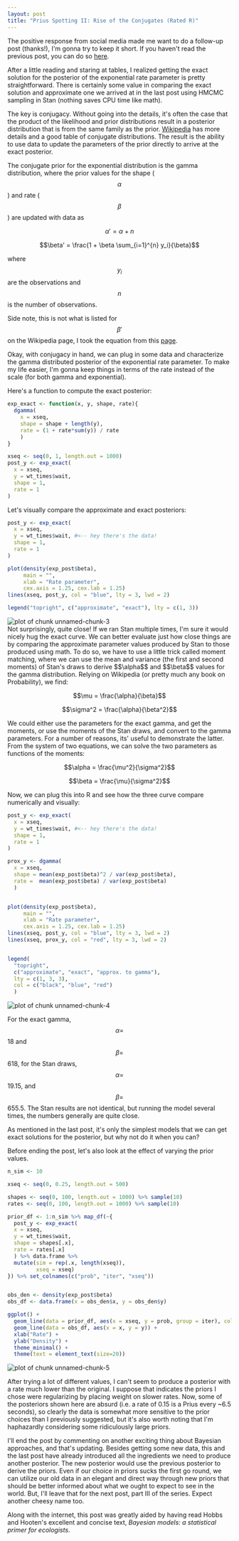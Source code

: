 ```yaml
---
layout: post
title: "Prius Spotting II: Rise of the Conjugates (Rated R)"
---
```





The positive response from social media made me want to do a follow-up post (thanks!), I'm gonna try to keep it short. If you haven't read the previous post, you can do so [here](https://silastittes.github.io/Prius/).

After a little reading and staring at tables, I realized getting the exact solution for the posterior of the exponential rate parameter is pretty straightforward. There is certainly some value in comparing the exact solution and approximate one we arrived at in the last post using HMCMC sampling in Stan (nothing saves CPU time like math).

The key is conjugacy. Without going into the details, it's often the case that the product of the likelihood and prior distributions result in a posterior distribution that is from the same family as the prior. [Wikipedia](https://en.wikipedia.org/wiki/Conjugate_prior) has more details and a good table of conjugate distributions. The result is the ability to use data to update the parameters of the prior directly to arrive at the exact posterior.

The conjugate prior for the exponential distribution is the gamma distribution, where the prior values for the shape ($$\alpha$$) and rate ($$\beta$$) are updated with data as

$$\alpha' = \alpha + n$$


$$\beta' = \frac{1 + \beta \sum_{i=1}^{n} y_i}{\beta}$$

where $$y_i$$ are the observations and $$n$$ is the number of observations.

Side note, this is not what is listed for $$\beta'$$ on the Wikipedia page, I took the equation from this [page](https://www.johndcook.com/CompendiumOfConjugatePriors.pdf).

Okay, with conjugacy in hand, we can plug in some data and characterize the gamma distributed posterior of the exponential rate parameter. To make my life easier, I'm gonna keep things in terms of the rate instead of the scale (for both gamma and exponential).

Here's a function to compute the exact posterior:

```r
exp_exact <- function(x, y, shape, rate){
  dgamma(
    x = xseq,
    shape = shape + length(y),
    rate = (1 + rate*sum(y)) / rate
    )
}

xseq <- seq(0, 1, length.out = 1000)
post_y <- exp_exact(
  x = xseq, 
  y = wt_times$wait, 
  shape = 1,
  rate = 1
)
```


Let's visually compare the approximate and exact posteriors:

```r
post_y <- exp_exact(
  x = xseq, 
  y = wt_times$wait, #<-- hey there's the data!
  shape = 1,
  rate = 1
)

plot(density(exp_post$beta),
     main = "", 
     xlab = "Rate parameter", 
     cex.axis = 1.25, cex.lab = 1.25)
lines(xseq, post_y, col = "blue", lty = 3, lwd = 2)

legend("topright", c("approximate", "exact"), lty = c(1, 3))
```

<img src="/figure/source/2017-09-03-Prius2/unnamed-chunk-3-1.png" title="plot of chunk unnamed-chunk-3" alt="plot of chunk unnamed-chunk-3" style="display: block; margin: auto;" />
Not surprisingly, quite close! If we ran Stan multiple times, I'm sure it would nicely hug the exact curve. We can better evaluate just how close things are by comparing the approximate parameter values produced by Stan to those produced using math. To do so, we have to use a little trick called moment matching, where we can use the mean and variance (the first and second moments) of Stan's draws to derive $$\alpha$$ and $$\beta$$ values for the gamma distribution. Relying on Wikipedia (or pretty much any book on Probability), we find:



$$\mu = \frac{\alpha}{\beta}$$



$$\sigma^2 = \frac{\alpha}{\beta^2}$$




We could either use the parameters for the exact gamma, and get the moments, or use the moments of the Stan draws, and convert to the gamma parameters. For a number of reasons, its' useful to demonstrate the latter. From the system of two equations, we can solve the two parameters as functions of the moments:


$$\alpha = \frac{\mu^2}{\sigma^2}$$


$$\beta = \frac{\mu}{\sigma^2}$$



Now, we can plug this into R and see how the three curve compare numerically and visually:

```r
post_y <- exp_exact(
  x = xseq, 
  y = wt_times$wait, #<-- hey there's the data!
  shape = 1,
  rate = 1
)

prox_y <- dgamma(
  x = xseq, 
  shape = mean(exp_post$beta)^2 / var(exp_post$beta),
  rate =  mean(exp_post$beta) / var(exp_post$beta)
  )


plot(density(exp_post$beta),
     main = "", 
     xlab = "Rate parameter",
     cex.axis = 1.25, cex.lab = 1.25)
lines(xseq, post_y, col = "blue", lty = 3, lwd = 2)
lines(xseq, prox_y, col = "red", lty = 3, lwd = 2)


legend(
  "topright", 
  c("approximate", "exact", "approx. to gamma"), 
  lty = c(1, 3, 3), 
  col = c("black", "blue", "red")
  )
```

<img src="/figure/source/2017-09-03-Prius2/unnamed-chunk-4-1.png" title="plot of chunk unnamed-chunk-4" alt="plot of chunk unnamed-chunk-4" style="display: block; margin: auto;" />

For the exact gamma, $$\alpha = $$ 18 and $$\beta = $$ 618, for the Stan draws, $$\alpha = $$ 19.15, and $$\beta = $$ 655.5. The Stan results are not identical, but running the model several times, the numbers generally are quite close.  

As mentioned in the last post, it's only the simplest models that we can get exact solutions for the posterior, but why not do it when you can?

Before ending the post, let's also look at the effect of varying the prior values.

```r
n_sim <- 10

xseq <- seq(0, 0.25, length.out = 500)

shapes <- seq(0, 100, length.out = 1000) %>% sample(10) 
rates <- seq(0, 100, length.out = 1000) %>% sample(10)

prior_df <- 1:n_sim %>% map_df(~{
  post_y <- exp_exact(
  x = xseq, 
  y = wt_times$wait, 
  shape = shapes[.x],
  rate = rates[.x]
  ) %>% data.frame %>%
  mutate(sim = rep(.x, length(xseq)),
         xseq = xseq)
}) %>% set_colnames(c("prob", "iter", "xseq"))


obs_den <- density(exp_post$beta)
obs_df <- data.frame(x = obs_den$x, y = obs_den$y)

ggplot() +
  geom_line(data = prior_df, aes(x = xseq, y = prob, group = iter), colour = "blue") +
  geom_line(data = obs_df, aes(x = x, y = y)) +
  xlab("Rate") +
  ylab("Density") +
  theme_minimal() +
  theme(text = element_text(size=20))
```

<img src="/figure/source/2017-09-03-Prius2/unnamed-chunk-5-1.png" title="plot of chunk unnamed-chunk-5" alt="plot of chunk unnamed-chunk-5" style="display: block; margin: auto;" />

After trying a lot of different values, I can't seem to produce a posterior with a rate much lower than the original. I suppose that indicates the priors I chose were regularizing by placing weight on slower rates. Now, some of the posteriors shown here are absurd (i.e. a rate of 0.15 is a Prius every ~6.5 seconds), so clearly the data is somewhat more sensitive to the prior choices than I previously suggested, but it's also worth noting that I'm haphazardly considering some ridiculously large priors. 

I'll end the post by commenting on another exciting thing about Bayesian approaches, and that's updating. Besides getting some new data, this and the last post have already introduced all the ingredients we need to produce another posterior. The new posterior would use the previous posterior to derive the priors. Even if our choice in priors sucks the first go round, we can utilize our old data in an elegant and direct way through new priors that should be better informed about what we ought to expect to see in the world. But, I'll leave that for the next post, part III of the series. Expect another cheesy name too. 

Along with the internet, this post was greatly aided by having read Hobbs and Hooten's excellent and concise text, *Bayesian models: a statistical primer for ecologists*. 



